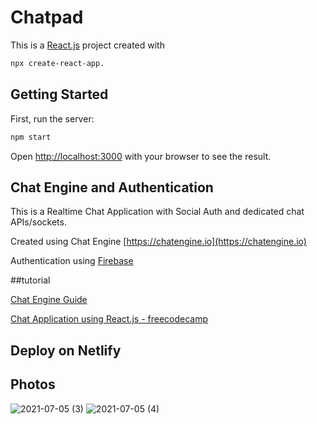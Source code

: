 # Chatpad

This is a [React.js](https://reactjs.org/) project created with 
```bash
npx create-react-app.
```

## Getting Started

First, run the server:

```bash
npm start
```
Open [http://localhost:3000](http://localhost:3000) with your browser to see the result.

## Chat Engine and Authentication
This is a Realtime Chat Application with Social Auth and dedicated chat APIs/sockets.

Created using Chat Engine [https://chatengine.io](https://chatengine.io) 

Authentication using [Firebase](https://firebase.google.com/?gclid=Cj0KCQjw24qHBhCnARIsAPbdtlJQdb3roBeFWOQ8e4tMJ_TtLSyxxpa_2ERqBOv09SM2wfCqEcJwOXIaAsKsEALw_wcB&gclsrc=aw.ds)

##tutorial

[Chat Engine Guide](https://www.npmjs.com/package/react-chat-engine)

[Chat Application using React.js - freecodecamp](https://www.freecodecamp.org/news/building-a-modern-chat-application-with-react-js-558896622194/)

## Deploy on Netlify

## Photos
![2021-07-05 (3)](https://user-images.githubusercontent.com/66740260/124496493-1c73f280-ddd7-11eb-8972-64254eacb76f.png)
![2021-07-05 (4)](https://user-images.githubusercontent.com/66740260/124496515-24339700-ddd7-11eb-9a06-de97228bb030.png)

